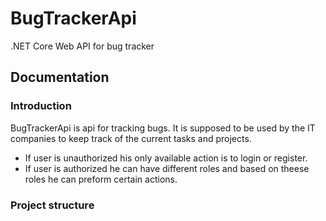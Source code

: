 # BugTrackerApi
.NET Core Web API for bug tracker 

## Documentation

### Introduction
BugTrackerApi is api for tracking bugs. It is supposed to be used by the IT companies to keep track of the current tasks and projects.

- If user is unauthorized his only available action is to login or register.
- If user is authorized he can have different roles and based on theese roles he can preform certain actions.

### Project structure
